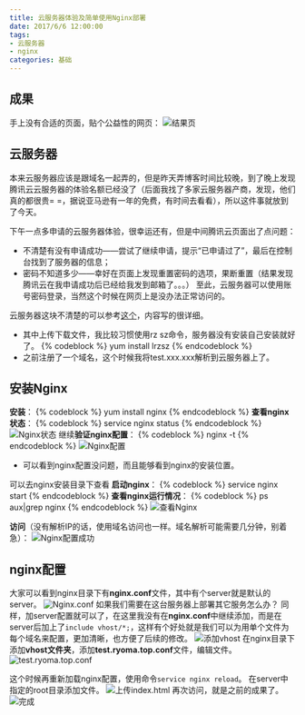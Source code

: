 ```yaml
---
title: 云服务器体验及简单使用Nginx部署
date: 2017/6/6 12:00:00
tags:
- 云服务器
- nginx
categories: 基础
---
```


## 成果
手上没有合适的页面，贴个公益性的网页：
![结果页](https://img.ryoma.top/%E4%BA%91%E6%9C%8D%E5%8A%A1%E5%99%A8%E4%BD%93%E9%AA%8C%E5%8F%8A%E7%AE%80%E5%8D%95%E4%BD%BF%E7%94%A8Nginx%E9%83%A8%E7%BD%B2/404.png)

## 云服务器
本来云服务器应该是跟域名一起弄的，但是昨天弄博客时间比较晚，到了晚上发现腾讯云云服务器的体验名额已经没了（后面我找了多家云服务器产商，发现，他们真的都很贵= =，据说亚马逊有一年的免费，有时间去看看），所以这件事就放到了今天。

<!-- more -->

下午一点多申请的云服务器体验，很幸运还有，但是中间腾讯云页面出了点问题：
- 不清楚有没有申请成功——尝试了继续申请，提示“已申请过了”，最后在控制台找到了服务器的信息；
- 密码不知道多少——幸好在页面上发现重置密码的选项，果断重置（结果发现腾讯云在我申请成功后已经给我发到邮箱了。。。）
至此，云服务器可以使用账号密码登录，当然这个时候在网页上是没办法正常访问的。

云服务器这块不清楚的可以参考[这个](https://segmentfault.com/a/1190000008830593)，内容写的很详细。
- 其中上传下载文件，我比较习惯使用rz sz命令，服务器没有安装自己安装就好了。
{% codeblock %}
yum install lrzsz
{% endcodeblock %}
- 之前注册了一个域名，这个时候我将test.xxx.xxx解析到云服务器上了。

## 安装Nginx

**安装**：
{% codeblock %}
yum install nginx
{% endcodeblock %}
**查看nginx状态**：
{% codeblock %}
service nginx status
{% endcodeblock %}
![Nginx状态](https://img.ryoma.top/%E4%BA%91%E6%9C%8D%E5%8A%A1%E5%99%A8%E4%BD%93%E9%AA%8C%E5%8F%8A%E7%AE%80%E5%8D%95%E4%BD%BF%E7%94%A8Nginx%E9%83%A8%E7%BD%B2/nginx_status_inactive.png)
继续**验证nginx配置**：
{% codeblock %}
nginx -t
{% endcodeblock %}
![Nginx配置](https://img.ryoma.top/%E4%BA%91%E6%9C%8D%E5%8A%A1%E5%99%A8%E4%BD%93%E9%AA%8C%E5%8F%8A%E7%AE%80%E5%8D%95%E4%BD%BF%E7%94%A8Nginx%E9%83%A8%E7%BD%B2/nginx_t.png)

- 可以看到nginx配置没问题，而且能够看到nginx的安装位置。

可以去nginx安装目录下查看
**启动nginx**：
{% codeblock %}
service nginx start
{% endcodeblock %}
**查看nginx运行情况**：
{% codeblock %}
ps aux|grep nginx
{% endcodeblock %}
![查看Nginx](https://img.ryoma.top/%E4%BA%91%E6%9C%8D%E5%8A%A1%E5%99%A8%E4%BD%93%E9%AA%8C%E5%8F%8A%E7%AE%80%E5%8D%95%E4%BD%BF%E7%94%A8Nginx%E9%83%A8%E7%BD%B2/nginx_start.png)

**访问**（没有解析IP的话，使用域名访问也一样。域名解析可能需要几分钟，别着急）：
![Nginx配置成功](https://img.ryoma.top/%E4%BA%91%E6%9C%8D%E5%8A%A1%E5%99%A8%E4%BD%93%E9%AA%8C%E5%8F%8A%E7%AE%80%E5%8D%95%E4%BD%BF%E7%94%A8Nginx%E9%83%A8%E7%BD%B2/nginx.png)

## nginx配置
大家可以看到nginx目录下有**nginx.conf**文件，其中有个server就是默认的server。
![Nginx.conf](https://img.ryoma.top/%E4%BA%91%E6%9C%8D%E5%8A%A1%E5%99%A8%E4%BD%93%E9%AA%8C%E5%8F%8A%E7%AE%80%E5%8D%95%E4%BD%BF%E7%94%A8Nginx%E9%83%A8%E7%BD%B2/default_server.png)
如果我们需要在这台服务器上部署其它服务怎么办？
同样，加server配置就可以了，在这里我没有在**nginx.conf**中继续添加，而是在server后加上了```include vhost/*;```，这样有个好处就是我们可以为用单个文件为每个域名来配置，更加清晰，也方便了后续的修改。
![添加vhost](https://img.ryoma.top/%E4%BA%91%E6%9C%8D%E5%8A%A1%E5%99%A8%E4%BD%93%E9%AA%8C%E5%8F%8A%E7%AE%80%E5%8D%95%E4%BD%BF%E7%94%A8Nginx%E9%83%A8%E7%BD%B2/nginx_add_vhost.png)
在nginx目录下添加**vhost文件夹**，添加**test.ryoma.top.conf**文件，编辑文件。
![test.ryoma.top.conf](https://img.ryoma.top/%E4%BA%91%E6%9C%8D%E5%8A%A1%E5%99%A8%E4%BD%93%E9%AA%8C%E5%8F%8A%E7%AE%80%E5%8D%95%E4%BD%BF%E7%94%A8Nginx%E9%83%A8%E7%BD%B2/test.ryoma.top.conf.png)

这个时候再重新加载nginx配置，使用命令```service nginx reload```。
在server中指定的root目录添加文件。
![上传index.html](https://img.ryoma.top/%E4%BA%91%E6%9C%8D%E5%8A%A1%E5%99%A8%E4%BD%93%E9%AA%8C%E5%8F%8A%E7%AE%80%E5%8D%95%E4%BD%BF%E7%94%A8Nginx%E9%83%A8%E7%BD%B2/test.ryoma.top.png)
再次访问，就是之前的成果了。
![完成](https://img.ryoma.top/%E4%BA%91%E6%9C%8D%E5%8A%A1%E5%99%A8%E4%BD%93%E9%AA%8C%E5%8F%8A%E7%AE%80%E5%8D%95%E4%BD%BF%E7%94%A8Nginx%E9%83%A8%E7%BD%B2/404.png)
